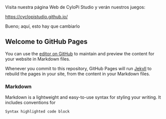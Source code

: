 Visita nuestra página Web de CyloPi Studio y verán nuestros juegos:

https://cyclopistudio.github.io/

Bueno; aquí, esto hay que cambiarlo


## Welcome to GitHub Pages

You can use the [editor on GitHub](https://github.com/CycloPiStudio/CycloPiStudio.github.io/edit/master/README.md) to maintain and preview the content for your website in Markdown files.

Whenever you commit to this repository, GitHub Pages will run [Jekyll](https://jekyllrb.com/) to rebuild the pages in your site, from the content in your Markdown files.

### Markdown

Markdown is a lightweight and easy-to-use syntax for styling your writing. It includes conventions for

```markdown
Syntax highlighted code block

